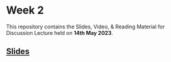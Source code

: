 # Week 2 

This repository contains the Slides, Video, & Reading Material for Discussion Lecture held on **14th May 2023**.

## [Slides](https://manika-lamba.github.io/SOL/14_May_2023/#/title-slide)

